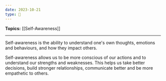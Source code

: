 ```yaml
---
date: 2023-10-21
type: 🧠
---
```


**Topics:** [[Self-Awareness]]

---

Self-awareness is the ability to understand one's own thoughts, emotions and behaviours, and how they impact others.

Self-awareness allows us to be more conscious of our actions and to understand our strengths and weaknesses. This helps us take better decisions, build stronger relationships, communicate better and be more empathetic to others.
